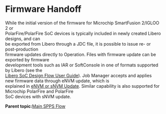# Firmware Handoff

While the initial version of the firmware for Microchip SmartFusion 2/IGLOO 2 or<br /> PolarFire/PolarFire SoC devices is typically included in newly created Libero designs, and can<br /> be exported from Libero through a JDC file, it is possible to issue re- or post-production<br /> firmware updates directly to Operation. Files with firmware update can be exported by firmware<br /> development tools such as IAR or SoftConsole in one of formats supported by Libero \(see the<br /> [Libero SoC Design Flow User Guide](http://coredocs.s3.amazonaws.com/Libero/2025_1/Tool/libero_ecf_ug.pdf)\). Job Manager accepts and applies new firmware data through eNVM update, which is<br /> explained in [eNVM or sNVM Update](GUID-F13D5010-D949-42F1-868B-CA3A31E10EF9.md#). Similar capability is also supported for Microchip PolarFire and PolarFire<br /> SoC devices with sNVM update.

**Parent topic:**[Main SPPS Flow](GUID-466BE726-BA36-4B47-B413-30BD08FB949B.md)

